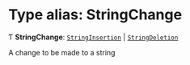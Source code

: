 # Type alias: StringChange

Ƭ **StringChange**: [`StringInsertion`](../../devkit/documents/StringInsertion) \| [`StringDeletion`](../../devkit/documents/StringDeletion)

A change to be made to a string
